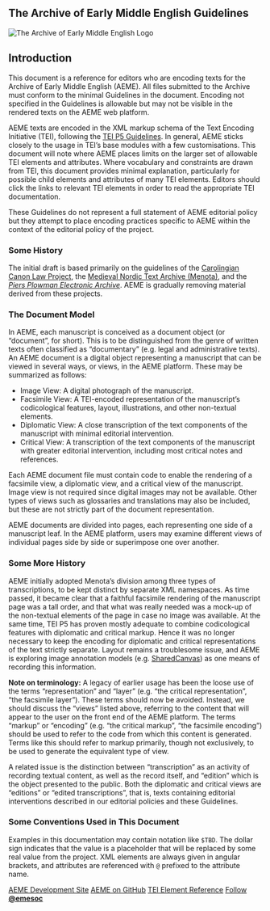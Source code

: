 ## The Archive of Early Middle English Guidelines

![The Archive of Early Middle English Logo](http://scottkleinman.net/wp-content/uploads/guidelines-4.0/img/AEME_logo_final_small2.png "The Archive of Early Middle English Logo")

## Introduction
This document is a reference for editors who are encoding texts for the Archive of Early Middle English (AEME). All files submitted to the Archive must conform to the minimal Guidelines in the document. Encoding not specified in the Guidelines is allowable but may not be visible in the rendered texts on the AEME web platform.

AEME texts are encoded in the XML markup schema of the Text Encoding Initiative (TEI), following the <a href="http://www.tei-c.org/Guidelines/P5/" target="_blank">TEI P5 Guidelines</a>. In general, AEME sticks closely to the usage in TEI’s base modules with a few customisations. This document will note where AEME places limits on the larger set of allowable TEI elements and attributes. Where vocabulary and constraints are drawn from TEI, this document provides minimal explanation, particularly for possible child elements and attributes of many TEI elements. Editors should click the links to relevant TEI elements in order to read the appropriate TEI documentation.

These Guidelines do not represent a full statement of AEME editorial policy but they attempt to place encoding practices specific to AEME within the context of the editorial policy of the project.

### Some History

The initial draft is based primarily on the guidelines of the <a href="http://ccl/rch/uky.edu/using-TEI" target="_blank">Carolingian Canon Law Project</a>, the <a href="http://www.menota.org/HB_index.xml" target="_blank">Medieval Nordic Text Archive (Menota)</a>, and the <a href="http://www3.iath.virginia.edu/seenet/piers/protocoltran.html" target="_blank">_Piers Plowman Electronic Archive_</a>. AEME is gradually removing material derived from these projects.

### The Document Model

In AEME, each manuscript is conceived as a document object (or “document”, for short). This is to be distinguished from the genre of written texts often classified as “documentary” (e.g. legal and administrative texts). An AEME document is a digital object representing a manuscript that can be viewed in several ways, or views, in the AEME platform. These may be summarized as follows:

* Image View: A digital photograph of the manuscript.
* Facsimile View: A TEI-encoded representation of the manuscript’s codicological features, layout, illustrations, and other non-textual elements.
* Diplomatic View: A close transcription of the text components of the manuscript with minimal editorial intervention.
* Critical View: A transcription of the text components of the manuscript with greater editorial intervention, including most critical notes and references.

Each AEME document file must contain code to enable the rendering of a facsimile view, a diplomatic view, and a critical view of the manuscript. Image view is not required since digital images may not be available. Other types of views such as glossaries and translations may also be included, but these are not strictly part of the document representation.

AEME documents are divided into pages, each representing one side of a manuscript leaf. In the AEME platform, users may examine different views of individual pages side by side or superimpose one over another.

### Some More History

AEME initially adopted Menota’s division among three types of transcriptions, to be kept distinct by separate XML namespaces. As time passed, it became clear that a faithful facsimile rendering of the manuscript page was a tall order, and that what was really needed was a mock-up of the non-textual elements of the page in case no image was available. At the same time, TEI P5 has proven mostly adequate to combine codicological features with diplomatic and critical markup. Hence it was no longer necessary to keep the encoding for diplomatic and critical representations of the text strictly separate. Layout remains a troublesome issue, and AEME is exploring image annotation models (e.g. <a href="http://iiif.io/" target="_blank">SharedCanvas</a>) as one means of recording this information.

**Note on terminology:** A legacy of earlier usage has been the loose use of the terms “representation” and “layer” (e.g. “the critical representation”, “the facsimile layer”). These terms should now be avoided. Instead, we should discuss the “views” listed above, referring to the content that will appear to the user on the front end of the AEME platform. The terms “markup” or “encoding” (e.g. “the critical markup”, “the facsimile encoding”) should be used to refer to the code from which this content is generated. Terms like this should refer to markup primarily, though not exclusively, to be used to generate the equivalent type of view.

A related issue is the distinction between “transcription” as an activity of recording textual content, as well as the record itself, and “edition” which is the object presented to the public. Both the diplomatic and critical views are “editions” or “edited transcriptions”, that is, texts containing editorial interventions described in our editorial policies and these Guidelines.

### Some Conventions Used in This Document

Examples in this documentation may contain notation like `$TBD`. The dollar sign indicates that the value is a placeholder that will be replaced by some real value from the project. XML elements are always given in angular brackets, and attributes are referenced with `@` prefixed to the attribute name.


<a href="http://scottkleinman.com/aeme" target="_blank">AEME Development Site</a>
<a href="https://github.com/scottkleinman/aeme" target="_blank">AEME on GitHub</a>
<a href="http://www.tei-c.org/release/doc/tei-p5-doc/en/html/REF-ELEMENTS.html" target="_blank">TEI Element Reference</a>
<a id="follow-button" class="btn" title="Follow @emesoc on Twitter" href="https://twitter.com/intent/follow?original_referer=http%3A%2F%2Fscottkleinman.net%2Fwp-content%2Fuploads%2Fguidelines-4.0%2Findex&amp;ref_src=twsrc%5Etfw&amp;region=follow_link&amp;screen_name=emesoc&amp;tw_p=followbutton"><i></i><span class="label" id="l">Follow <b>@emesoc</b></span></a>